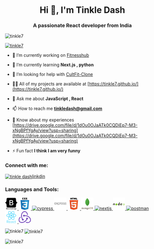 <h1 align="center">Hi 👋, I'm Tinkle Dash</h1>
<h3 align="center">A passionate React developer from India</h3>

<p align="left"> <img src="https://komarev.com/ghpvc/?username=tinkle7&label=Profile%20views&color=0e75b6&style=flat" alt="tinkle7" /> </p>

<p align="left"> <a href="https://github.com/ryo-ma/github-profile-trophy"><img src="https://github-profile-trophy.vercel.app/?username=tinkle7" alt="tinkle7" /></a> </p>

- 🔭 I’m currently working on [Fitnesshub](https://github.com/srinetanuj/hissing-wrench-7979.git)

- 🌱 I’m currently learning **Next.js , python**

- 🤝 I’m looking for help with [CultFit-Clone](https://github.com/Sanket01Hiremath/CultFit-Clone.git)

- 👨‍💻 All of my projects are available at [https://tinkle7.github.io/](https://tinkle7.github.io/)

- 💬 Ask me about **JavaScript , React**

- 📫 How to reach me **tinkledash@gmail.com**

- 📄 Know about my experiences [https://drive.google.com/file/d/1dOu0OJaATk0CQDiEp7-M3-xNgBPfYgAy/view?usp=sharing](https://drive.google.com/file/d/1dOu0OJaATk0CQDiEp7-M3-xNgBPfYgAy/view?usp=sharing)

- ⚡ Fun fact **I think I am very funny**

<h3 align="left">Connect with me:</h3>
<p align="left">
<a href="https://linkedin.com/in/tinkle dash" target="blank"><img align="center" src="https://raw.githubusercontent.com/rahuldkjain/github-profile-readme-generator/master/src/images/icons/Social/linked-in-alt.svg" alt="tinkle dash" height="30" width="40" />linkdin</a>
</p>

<h3 align="left">Languages and Tools:</h3>
<p align="left"> <a href="https://getbootstrap.com" target="_blank" rel="noreferrer"> <img src="https://raw.githubusercontent.com/devicons/devicon/master/icons/bootstrap/bootstrap-plain-wordmark.svg" alt="bootstrap" width="40" height="40"/> </a> <a href="https://www.w3schools.com/css/" target="_blank" rel="noreferrer"> <img src="https://raw.githubusercontent.com/devicons/devicon/master/icons/css3/css3-original-wordmark.svg" alt="css3" width="40" height="40"/> </a> <a href="https://www.cypress.io" target="_blank" rel="noreferrer"> <img src="https://raw.githubusercontent.com/simple-icons/simple-icons/6e46ec1fc23b60c8fd0d2f2ff46db82e16dbd75f/icons/cypress.svg" alt="cypress" width="40" height="40"/> </a> <a href="https://expressjs.com" target="_blank" rel="noreferrer"> <img src="https://raw.githubusercontent.com/devicons/devicon/master/icons/express/express-original-wordmark.svg" alt="express" width="40" height="40"/> </a> <a href="https://www.w3.org/html/" target="_blank" rel="noreferrer"> <img src="https://raw.githubusercontent.com/devicons/devicon/master/icons/html5/html5-original-wordmark.svg" alt="html5" width="40" height="40"/> </a> <a href="https://www.mongodb.com/" target="_blank" rel="noreferrer"> <img src="https://raw.githubusercontent.com/devicons/devicon/master/icons/mongodb/mongodb-original-wordmark.svg" alt="mongodb" width="40" height="40"/> </a> <a href="https://nextjs.org/" target="_blank" rel="noreferrer"> <img src="https://cdn.worldvectorlogo.com/logos/nextjs-2.svg" alt="nextjs" width="40" height="40"/> </a> <a href="https://nodejs.org" target="_blank" rel="noreferrer"> <img src="https://raw.githubusercontent.com/devicons/devicon/master/icons/nodejs/nodejs-original-wordmark.svg" alt="nodejs" width="40" height="40"/> </a> <a href="https://postman.com" target="_blank" rel="noreferrer"> <img src="https://www.vectorlogo.zone/logos/getpostman/getpostman-icon.svg" alt="postman" width="40" height="40"/> </a> <a href="https://reactjs.org/" target="_blank" rel="noreferrer"> <img src="https://raw.githubusercontent.com/devicons/devicon/master/icons/react/react-original-wordmark.svg" alt="react" width="40" height="40"/> </a> <a href="https://redux.js.org" target="_blank" rel="noreferrer"> <img src="https://raw.githubusercontent.com/devicons/devicon/master/icons/redux/redux-original.svg" alt="redux" width="40" height="40"/> </a> </p>

<p><img align="left" src="https://github-readme-stats.vercel.app/api/top-langs?username=tinkle7&show_icons=true&locale=en&layout=compact" alt="tinkle7" /></p>

<p>&nbsp;<img align="center" src="https://github-readme-stats.vercel.app/api?username=tinkle7&show_icons=true&locale=en" alt="tinkle7" /></p>

<p><img align="center" src="https://github-readme-streak-stats.herokuapp.com/?user=tinkle7&" alt="tinkle7" /></p>
